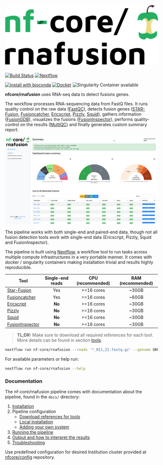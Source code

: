# ![nf-core/rnafusion](https://raw.githubusercontent.com/nf-core/rnafusion/master/docs/images/rnafusion_logo.png)

[![Build Status](https://travis-ci.org/nf-core/rnafusion.svg?branch=master)](https://travis-ci.org/nf-core/rnafusion)
[![Nextflow](https://img.shields.io/badge/nextflow-%E2%89%A50.32.0-brightgreen.svg)](https://www.nextflow.io/)

[![install with bioconda](https://img.shields.io/badge/install%20with-bioconda-brightgreen.svg)](http://bioconda.github.io/)
[![Docker](https://img.shields.io/docker/automated/nfcore/rnafusion.svg)](https://hub.docker.com/r/nfcore/rnafusion)
![Singularity Container available](
https://img.shields.io/badge/singularity-available-7E4C74.svg)

**nfcore/rnafusion** uses RNA-seq data to detect fusions genes.

The workflow processes RNA-sequencing data from FastQ files. It runs quality control on the raw data ([FastQC](https://www.bioinformatics.babraham.ac.uk/projects/fastqc/)), detects fusion genes ([STAR-Fusion](https://github.com/STAR-Fusion/STAR-Fusion), [Fusioncatcher](https://github.com/ndaniel/fusioncatcher), [Ericscript](https://sites.google.com/site/bioericscript/), [Pizzly](https://github.com/pmelsted/pizzly), [Squid](https://github.com/Kingsford-Group/squid)), gathers information ([FusionGDB](https://ccsm.uth.edu/FusionGDB/index.html)), visualizes the fusions ([FusionInspector](https://github.com/FusionInspector/FusionInspector)), performs quality-control on the results ([MultiQC](http://multiqc.info)) and finally generates custom summary report.

![Final summary report](docs/images/example-summary-report.png)

The pipeline works with both single-end and paired-end data, though not all fusion detection tools work with single-end data (Ericscript, Pizzly, Squid and FusionInspector). 

The pipeline is built using [Nextflow](https://www.nextflow.io), a workflow tool to run tasks across multiple compute infrastructures in a very portable manner. It comes with docker / singularity containers making installation trivial and results highly reproducible.

| Tool            | Single-end reads | CPU (recommended) | RAM (recommended) |
| --------------- |:----------------:|:-----------------:|:-----------------:|
| [Star-Fusion](https://github.com/STAR-Fusion/STAR-Fusion/wiki) | Yes              | >=16 cores        | ~30GB             |
| [Fusioncatcher](https://github.com/ndaniel/fusioncatcher/blob/master/doc/manual.md) | Yes              | >=16 cores        | ~60GB             |
| [Ericscript](https://sites.google.com/site/bioericscript/getting-started) | **No**           | >=16 cores        | ~30GB             |
| [Pizzly](https://github.com/pmelsted/pizzly) | **No**           | >=16 cores        | ~30GB             |
| [Squid](https://github.com/Kingsford-Group/squid) | **No**           | >=16 cores        | ~30GB             |
| [FusionInspector](https://github.com/FusionInspector/FusionInspector/wiki) | **No**           | >=16 cores        | ~30GB             |


> **TL;DR:** Make sure to download all required references for each tool. More details can be found in section [tools](docs/tools.md).

```bash
nextflow run nf-core/rnafusion --reads '*_R{1,2}.fastq.gz' --genome GRCh38 -profile docker --star_fusion --fusioncatcher --ericscript --pizzly --squid --fusion_inspector
```

For available parameters or help run:
```bash
nextflow run nf-core/rnafusion --help
```

### Documentation

The nf-core/rnafusion pipeline comes with documentation about the pipeline, found in the `docs/` directory:

1. [Installation](docs/installation.md)
2. Pipeline configuration
    * [Download references for tools](docs/references.md)
    * [Local installation](docs/configuration/local.md)
    * [Adding your own system](docs/configuration/adding_your_own.md)
3. [Running the pipeline](docs/usage.md)
4. [Output and how to interpret the results](docs/output.md)
5. [Troubleshooting](docs/troubleshooting.md)

Use predefined configuration for desired Institution cluster provided at [nfcore/config](https://github.com/nf-core/configs) repository.
